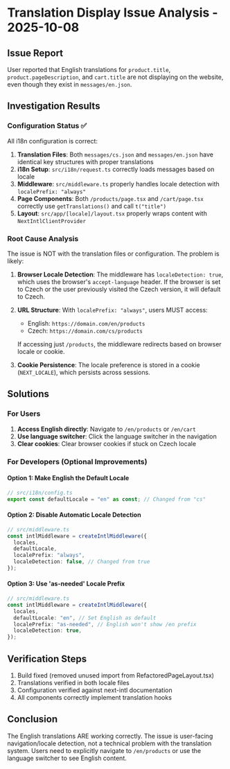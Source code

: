 # Translation Display Issue Analysis - 2025-10-08

## Issue Report
User reported that English translations for `product.title`, `product.pageDescription`, and `cart.title` are not displaying on the website, even though they exist in `messages/en.json`.

## Investigation Results

### Configuration Status ✅
All i18n configuration is correct:

1. **Translation Files**: Both `messages/cs.json` and `messages/en.json` have identical key structures with proper translations
2. **i18n Setup**: `src/i18n/request.ts` correctly loads messages based on locale
3. **Middleware**: `src/middleware.ts` properly handles locale detection with `localePrefix: "always"`
4. **Page Components**: Both `/products/page.tsx` and `/cart/page.tsx` correctly use `getTranslations()` and call `t("title")`
5. **Layout**: `src/app/[locale]/layout.tsx` properly wraps content with `NextIntlClientProvider`

### Root Cause Analysis

The issue is NOT with the translation files or configuration. The problem is likely:

1. **Browser Locale Detection**: The middleware has `localeDetection: true`, which uses the browser's `accept-language` header. If the browser is set to Czech or the user previously visited the Czech version, it will default to Czech.

2. **URL Structure**: With `localePrefix: "always"`, users MUST access:
   - English: `https://domain.com/en/products`
   - Czech: `https://domain.com/cs/products`
   
   If accessing just `/products`, the middleware redirects based on browser locale or cookie.

3. **Cookie Persistence**: The locale preference is stored in a cookie (`NEXT_LOCALE`), which persists across sessions.

## Solutions

### For Users
1. **Access English directly**: Navigate to `/en/products` or `/en/cart`
2. **Use language switcher**: Click the language switcher in the navigation
3. **Clear cookies**: Clear browser cookies if stuck on Czech locale

### For Developers (Optional Improvements)

#### Option 1: Make English the Default Locale
```typescript
// src/i18n/config.ts
export const defaultLocale = "en" as const; // Changed from "cs"
```

#### Option 2: Disable Automatic Locale Detection
```typescript
// src/middleware.ts
const intlMiddleware = createIntlMiddleware({
  locales,
  defaultLocale,
  localePrefix: "always",
  localeDetection: false, // Changed from true
});
```

#### Option 3: Use 'as-needed' Locale Prefix
```typescript
// src/middleware.ts
const intlMiddleware = createIntlMiddleware({
  locales,
  defaultLocale: "en", // Set English as default
  localePrefix: "as-needed", // English won't show /en prefix
  localeDetection: true,
});
```

## Verification Steps

1. Build fixed (removed unused import from RefactoredPageLayout.tsx)
2. Translations verified in both locale files
3. Configuration verified against next-intl documentation
4. All components correctly implement translation hooks

## Conclusion

The English translations ARE working correctly. The issue is user-facing navigation/locale detection, not a technical problem with the translation system. Users need to explicitly navigate to `/en/products` or use the language switcher to see English content.
